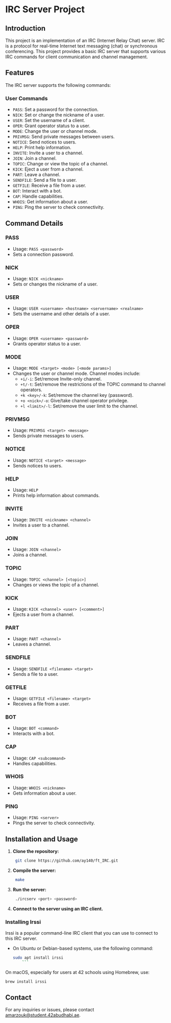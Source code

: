 # IRC Server Project

## Introduction

This project is an implementation of an IRC (Internet Relay Chat) server. IRC is a protocol for real-time Internet text messaging (chat) or synchronous conferencing. This project provides a basic IRC server that supports various IRC commands for client communication and channel management.

## Features

The IRC server supports the following commands:

### User Commands
- `PASS`: Set a password for the connection.
- `NICK`: Set or change the nickname of a user.
- `USER`: Set the username of a client.
- `OPER`: Grant operator status to a user.
- `MODE`: Change the user or channel mode.
- `PRIVMSG`: Send private messages between users.
- `NOTICE`: Send notices to users.
- `HELP`: Print help information.
- `INVITE`: Invite a user to a channel.
- `JOIN`: Join a channel.
- `TOPIC`: Change or view the topic of a channel.
- `KICK`: Eject a user from a channel.
- `PART`: Leave a channel.
- `SENDFILE`: Send a file to a user.
- `GETFILE`: Receive a file from a user.
- `BOT`: Interact with a bot.
- `CAP`: Handle capabilities.
- `WHOIS`: Get information about a user.
- `PING`: Ping the server to check connectivity.

## Command Details

### PASS
- Usage: `PASS <password>`
- Sets a connection password.

### NICK
- Usage: `NICK <nickname>`
- Sets or changes the nickname of a user.

### USER
- Usage: `USER <username> <hostname> <servername> <realname>`
- Sets the username and other details of a user.

### OPER
- Usage: `OPER <username> <password>`
- Grants operator status to a user.

### MODE
- Usage: `MODE <target> <mode> [<mode params>]`
- Changes the user or channel mode. Channel modes include:
  - `+i/-i`: Set/remove Invite-only channel.
  - `+t/-t`: Set/remove the restrictions of the TOPIC command to channel operators.
  - `+k <key>/-k`: Set/remove the channel key (password).
  - `+o <nick>/-o`: Give/take channel operator privilege.
  - `+l <limit>/-l`: Set/remove the user limit to the channel.

### PRIVMSG
- Usage: `PRIVMSG <target> <message>`
- Sends private messages to users.

### NOTICE
- Usage: `NOTICE <target> <message>`
- Sends notices to users.

### HELP
- Usage: `HELP`
- Prints help information about commands.

### INVITE
- Usage: `INVITE <nickname> <channel>`
- Invites a user to a channel.

### JOIN
- Usage: `JOIN <channel>`
- Joins a channel.

### TOPIC
- Usage: `TOPIC <channel> [<topic>]`
- Changes or views the topic of a channel.

### KICK
- Usage: `KICK <channel> <user> [<comment>]`
- Ejects a user from a channel.

### PART
- Usage: `PART <channel>`
- Leaves a channel.

### SENDFILE
- Usage: `SENDFILE <filename> <target>`
- Sends a file to a user.

### GETFILE
- Usage: `GETFILE <filename> <target>`
- Receives a file from a user.

### BOT
- Usage: `BOT <command>`
- Interacts with a bot.

### CAP
- Usage: `CAP <subcommand>`
- Handles capabilities.

### WHOIS
- Usage: `WHOIS <nickname>`
- Gets information about a user.

### PING
- Usage: `PING <server>`
- Pings the server to check connectivity.

## Installation and Usage

1. **Clone the repository:**
   ```sh
    git clone https://github.com/ay140/ft_IRC.git
    ```

2. **Compile the server:**
   ```sh
    make
    ```
3. **Run the server:**
   ```sh
    ./ircserv <port> <password>
    ```
4. **Connect to the server using an IRC client.**

### Installing Irssi

Irssi is a popular command-line IRC client that you can use to connect to this IRC server.

- On Ubuntu or Debian-based systems, use the following command:
  ```sh
  sudo apt install irssi
      ```
On macOS, especially for users at 42 schools using Homebrew, use:
  ```sh
brew install irssi
```


## Contact
For any inquiries or issues, please contact amarzouk@student.42abudhabi.ae.
